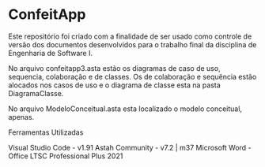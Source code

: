 # ConfeitApp

Este repositório foi criado com a finalidade de ser usado como controle de versão dos documentos desenvolvidos para o trabalho final da disciplina de Engenharia de Software I.

No arquivo confeitapp3.asta estão os diagramas de caso de uso, sequencia, colaboração e de classes. Os de colaboração e sequência estão alocados nos casos de uso e o diagrama de classe esta na pasta DiagramaClasse.

No arquivo ModeloConceitual.asta esta localizado o modelo conceitual, apenas.

Ferramentas Utilizadas

Visual Studio Code - v1.91
Astah Community - v7.2 | m37
Microsoft Word - Office LTSC Professional Plus 2021